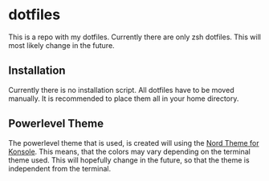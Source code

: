 # dotfiles

This is a repo with my dotfiles.
Currently there are only zsh dotfiles. This will most likely change in the future.

## Installation

Currently there is no installation script. 
All dotfiles have to be moved manually. It is recommended to place them all in your home directory.

## Powerlevel Theme
 
The powerlevel theme that is used, is created will using the [Nord Theme for Konsole](https://github.com/arcticicestudio/nord-konsole). This means, that the colors may vary depending on the terminal theme used. This will hopefully change in the future, so that the theme is independent from the terminal.